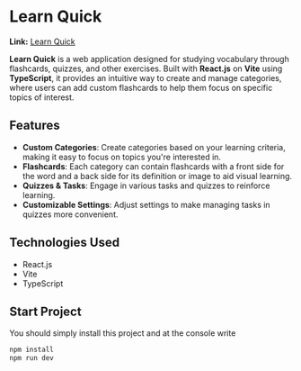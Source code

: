 # Learn Quick

**Link:** [Learn Quick](https://learn-quick-mu.vercel.app/)

**Learn Quick** is a web application designed for studying vocabulary through flashcards, quizzes, and other exercises. Built with **React.js** on **Vite** using **TypeScript**, it provides an intuitive way to create and manage categories, where users can add custom flashcards to help them focus on specific topics of interest.

## Features

-  **Custom Categories**: Create categories based on your learning criteria, making it easy to focus on topics you're interested in.
-  **Flashcards**: Each category can contain flashcards with a front side for the word and a back side for its definition or image to aid visual learning.
-  **Quizzes & Tasks**: Engage in various tasks and quizzes to reinforce learning.
-  **Customizable Settings**: Adjust settings to make managing tasks in quizzes more convenient.

## Technologies Used

-  React.js
-  Vite
-  TypeScript

## Start Project

You should simply install this project and at the console write

```bash
npm install
npm run dev
```
